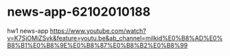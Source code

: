 # news-app-62102010188
hw1 news-app
https://www.youtube.com/watch?v=K7SjOMiZSvk&feature=youtu.be&ab_channel=milkid%E0%B8%AD%E0%B8%B1%E0%B8%9E%E0%B8%87%E0%B8%B2%E0%B8%99
